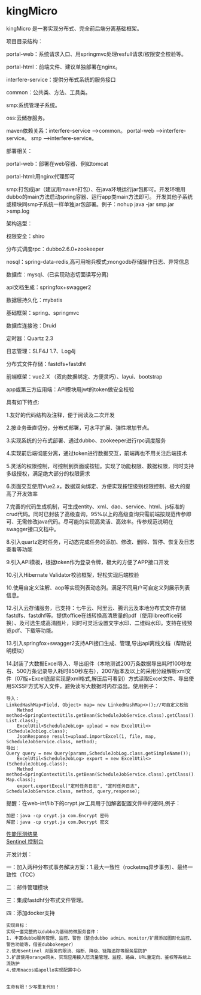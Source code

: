 # kingMicro
kingMicro 是一套实现分布式、完全前后端分离基础框架。

项目目录结构：

portal-web：系统请求入口、用springmvc处理resfull请求/权限安全校验等。

portal-html：前端文件、建议单独部署在nginx。

interfere-service：提供分布式系统的服务接口

common：公共类、方法、工具类。

smp:系统管理子系统。

oss:云储存服务。

maven依赖关系：interfere-service —>common。
portal-web —>interfere-service。
smp —>interfere-service。

部署相关：

portal-web：部署在web容器、例如tomcat

portal-html:用nginx代理即可

smp:打包成jar（建议用maven打包）、在java环境运行jar包即可。开发环境用dubbo的main方法启动spring容器、运行app类main方法即可。
开发其他子系统或模块同smp子系统一样单独jar包部署。例子：nohup java -jar smp.jar >smp.log 


架构选型：

权限安全：shiro

分布式调度rpc：dubbo2.6.0+zookeeper

nosql：spring-data-redis,高可用哨兵模式;mongodb存储操作日志、异常信息

数据库：mysql、(已实现动态切面读写分离)

api文档生成：springfox+swagger2

数据层持久化：mybatis

基础框架：spring、springmvc

数据库连接池：Druid 

定时器：Quartz 2.3

日志管理：SLF4J 1.7、Log4j

分布式文件存储：fastdfs+fastdht

前端框架：vue2.X （双向数据绑定、方便灵巧）、layui、bootstrap

app或第三方应用端：API模块用jwt的token做安全校验

具有如下特点:

1.友好的代码结构及注释，便于阅读及二次开发

2.按业务垂直切分，分布式部署，可水平扩展、弹性增加节点。

3.实现系统的分布式部署、通过dubbo、zookeeper进行rpc调度服务

4.实现前后端彻底分离，通过token进行数据交互，前端再也不用关注后端技术

5.灵活的权限控制，可控制到页面或按钮。实现了功能权限、数据权限，同时支持多级授权，满足绝大部分的权限需求

6.页面交互使用Vue2.x，数据双向绑定、方便实现按钮级别权限控制、极大的提高了开发效率

7.完善的代码生成机制，可生成entity、xml、dao、service、html、js标准的crud代码。同时已封装了高级查询，95%以上的高级查询只需前端按规范传参即可、无需修改java代码。尽可能的实现高灵活、高效率。传参规范说明在swagger接口文档中。

8.引入quartz定时任务，可动态完成任务的添加、修改、删除、暂停、恢复及日志查看等功能

9.引入API模板，根据token作为登录令牌，极大的方便了APP接口开发

10.引入Hibernate Validator校验框架，轻松实现后端校验

10.使用自定义注解、aop等实现列表动态列。满足不同用户可自定义列展示列表信息。

12.引入云存储服务，已支持：七牛云、阿里云、腾讯云及本地分布式文件存储fastdfs、fastdhf等。提供office在线转换高清质量的pdf（使用libreoffice转换）、及可选生成高清图片，同时可灵活设置文字水印、二维码水印。支持在线预览pdf、下载等功能。

13.引入springfox+swagger2支持API接口生成、管理,导出api离线文档（帮助说明模块）

14.封装了大数据Excel导入、导出组件（本地测试200万条数据导出耗时100秒左右、500万条记录导入耗时850秒左右），2007版本及以上的采用分段解析xml文件（07版+Excel底层实现是xml格式,解压后可看到）方式读取Excel文件、导出使用SXSSF方式写入文件，避免读写大数据时内存溢出。使用例子：

    导入：
    LinkedHashMap<Field, Object> map= new LinkedHashMap<>();//可自定义校验
		Method method=SpringContextUtils.getBean(ScheduleJobService.class).getClass().getMethod("saveBatch", List.class);
		ExcelUtil<ScheduleJobLog> upload = new ExcelUtil<>(ScheduleJobLog.class);
		JsonResponse result=upload.importExcel(1, file, map, ScheduleJobService.class, method);	
    导出：
    Query query = new Query(params,ScheduleJobLog.class.getSimpleName());
		ExcelUtil<ScheduleJobLog> export = new ExcelUtil<>(ScheduleJobLog.class);
		Method method=SpringContextUtils.getBean(ScheduleJobService.class).getClass().getMethod("queryScheduleJobLogList", Map.class);
		export.exportExcel("定时任务日志", "定时任务日志", ScheduleJobService.class, method, query,response);
     
提醒：在web-inf/lib下的crypt.jar工具用于加解密配置文件中的密码,例子：
  
    加密：java -cp crypt.ja com.Encrypt 密码 
    解密：java -cp crypt.ja com.Decrypt 密文

 

<a href="https://github.com/3zamn/kingMicro/blob/master/ABtest.md">性能压测结果</a><br>
<a href="http://chenhx.cn:81/#/dashboard/home">Sentinel 控制台</a>

开发计划：

一：加入两种分布式事务解决方案：1.最大一致性（rocketmq异步事务）、最终一致性（TCC）

二：邮件管理模块

三：集成fastdhf分布式文件管理。

四：添加docker支持


    实现目标：
    实现一套完整的以dubbo为基础的微服务套件：
    1. 丰富dubbo服务管理、监控、警告（整合dubbo admin、monitor/扩展添加图形化监控、警告功能等，借鉴dubbokeeper）
    2.使用sentinel 对服务的限流、熔断、降级、链路追踪等服务层防护 
    3.扩展使用orange网关、实现应用接入层流量管理、监控、路由、URL重定向、鉴权等系统上流防护
    4.使用nacos或apollo实现配置中心
   
   
    生命有限！少写重复代码！

